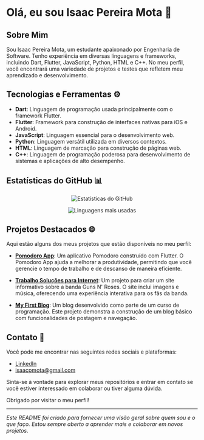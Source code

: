 # Olá, eu sou Isaac Pereira Mota 👋

## Sobre Mim

Sou Isaac Pereira Mota, um estudante apaixonado por Engenharia de Software. Tenho experiência em diversas linguagens e frameworks, incluindo Dart, Flutter, JavaScript, Python, HTML e C++. No meu perfil, você encontrará uma variedade de projetos e testes que refletem meu aprendizado e desenvolvimento.

## Tecnologias e Ferramentas ⚙️

- **Dart**: Linguagem de programação usada principalmente com o framework Flutter.
- **Flutter**: Framework para construção de interfaces nativas para iOS e Android.
- **JavaScript**: Linguagem essencial para o desenvolvimento web.
- **Python**: Linguagem versátil utilizada em diversos contextos.
- **HTML**: Linguagem de marcação para construção de páginas web.
- **C++**: Linguagem de programação poderosa para desenvolvimento de sistemas e aplicações de alto desempenho.

## Estatísticas do GitHub 📊

<p align="center">
  <img src="https://github-readme-stats.vercel.app/api?username=IsaacMota&show_icons=true&hide_title=true&count_private=true&hide=prs&theme=radical" alt="Estatísticas do GitHub"/>
</p>

<p align="center">
  <img src="https://github-readme-stats.vercel.app/api/top-langs/?username=IsaacMota&layout=compact&theme=radical" alt="Linguagens mais usadas"/>
</p>

## Projetos Destacados 🌐

Aqui estão alguns dos meus projetos que estão disponíveis no meu perfil:

- **[Pomodoro App](https://github.com/IsaacMota/pomodoro_app)**: Um aplicativo Pomodoro construído com Flutter. O Pomodoro App ajuda a melhorar a produtividade, permitindo que você gerencie o tempo de trabalho e de descanso de maneira eficiente.

- **[Trabalho Soluções para Internet](https://github.com/IsaacMota/trabalhosolucoesparainternet)**: Um projeto para criar um site informativo sobre a banda Guns N' Roses. O site inclui imagens e música, oferecendo uma experiência interativa para os fãs da banda. 

- **[My First Blog](https://github.com/IsaacMota/my-first-blog)**: Um blog desenvolvido como parte de um curso de programação. Este projeto demonstra a construção de um blog básico com funcionalidades de postagem e navegação. 


## Contato 💬

Você pode me encontrar nas seguintes redes sociais e plataformas:

- [LinkedIn](https://www.linkedin.com/in/isaacpereiramota)
- isaacpmota@gmail.com

Sinta-se à vontade para explorar meus repositórios e entrar em contato se você estiver interessado em colaborar ou tiver alguma dúvida.

Obrigado por visitar o meu perfil!

---

*Este README foi criado para fornecer uma visão geral sobre quem sou e o que faço. Estou sempre aberto a aprender mais e colaborar em novos projetos.*

